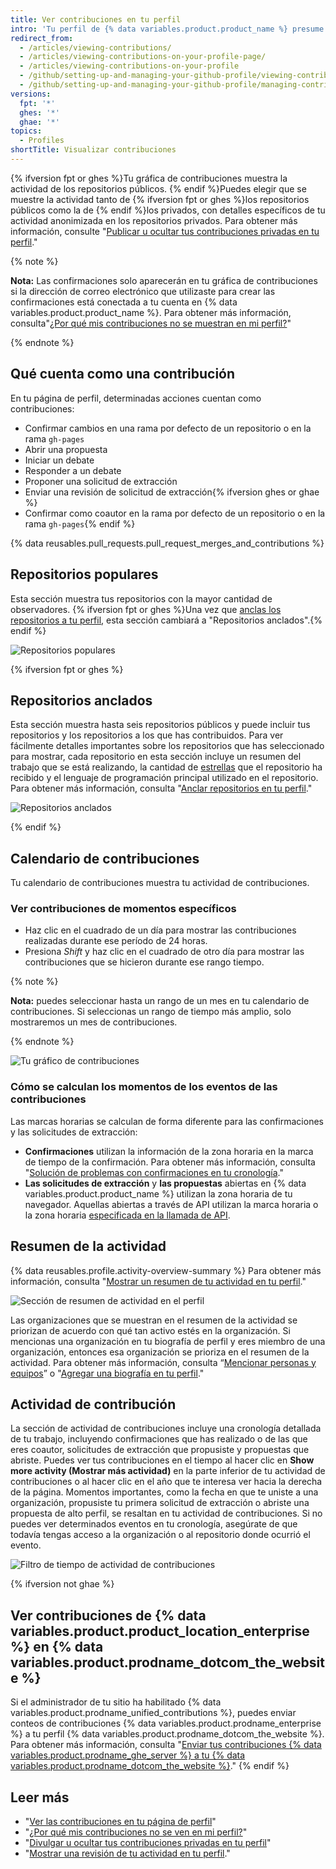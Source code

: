 ```yaml
---
title: Ver contribuciones en tu perfil
intro: 'Tu perfil de {% data variables.product.product_name %} presume {% ifversion fpt or ghes %}tus repositorios anclados, así como{% endif %} una gráfica de tus contribuciones al repositorio en el último año.'
redirect_from:
  - /articles/viewing-contributions/
  - /articles/viewing-contributions-on-your-profile-page/
  - /articles/viewing-contributions-on-your-profile
  - /github/setting-up-and-managing-your-github-profile/viewing-contributions-on-your-profile
  - /github/setting-up-and-managing-your-github-profile/managing-contribution-graphs-on-your-profile/viewing-contributions-on-your-profile
versions:
  fpt: '*'
  ghes: '*'
  ghae: '*'
topics:
  - Profiles
shortTitle: Visualizar contribuciones
---
```


{% ifversion fpt or ghes %}Tu gráfica de contribuciones muestra la actividad de los repositorios públicos. {% endif %}Puedes elegir que se muestre la actividad tanto de {% ifversion fpt or ghes %}los repositorios públicos como la de {% endif %}los privados, con detalles específicos de tu actividad anonimizada en los repositorios privados. Para obtener más información, consulte "[Publicar u ocultar tus contribuciones privadas en tu perfil](/articles/publicizing-or-hiding-your-private-contributions-on-your-profile)."

{% note %}

**Nota:** Las confirmaciones solo aparecerán en tu gráfica de contribuciones si la dirección de correo electrónico que utilizaste para crear las confirmaciones está conectada a tu cuenta en {% data variables.product.product_name %}. Para obtener más información, consulta"[¿Por qué mis contribuciones no se muestran en mi perfil?](/articles/why-are-my-contributions-not-showing-up-on-my-profile#your-local-git-commit-email-isnt-connected-to-your-account)"

{% endnote %}

## Qué cuenta como una contribución

En tu página de perfil, determinadas acciones cuentan como contribuciones:

- Confirmar cambios en una rama por defecto de un repositorio o en la rama `gh-pages`
- Abrir una propuesta
- Iniciar un debate
- Responder a un debate
- Proponer una solicitud de extracción
- Enviar una revisión de solicitud de extracción{% ifversion ghes or ghae %}
- Confirmar como coautor en la rama por defecto de un repositorio o en la rama `gh-pages`{% endif %}

{% data reusables.pull_requests.pull_request_merges_and_contributions %}

## Repositorios populares

Esta sección muestra tus repositorios con la mayor cantidad de observadores. {% ifversion fpt or ghes %}Una vez que [anclas los repositorios a tu perfil](/articles/pinning-repositories-to-your-profile), esta sección cambiará a "Repositorios anclados".{% endif %}

![Repositorios populares](/assets/images/help/profile/profile_popular_repositories.png)

{% ifversion fpt or ghes %}

## Repositorios anclados

Esta sección muestra hasta seis repositorios públicos y puede incluir tus repositorios y los repositorios a los que has contribuidos. Para ver fácilmente detalles importantes sobre los repositorios que has seleccionado para mostrar, cada repositorio en esta sección incluye un resumen del trabajo que se está realizando, la cantidad de [estrellas](/articles/saving-repositories-with-stars/) que el repositorio ha recibido y el lenguaje de programación principal utilizado en el repositorio. Para obtener más información, consulta "[Anclar repositorios en tu perfil](/articles/pinning-repositories-to-your-profile)."

![Repositorios anclados](/assets/images/help/profile/profile_pinned_repositories.png)

{% endif %}

## Calendario de contribuciones

Tu calendario de contribuciones muestra tu actividad de contribuciones.

### Ver contribuciones de momentos específicos

- Haz clic en el cuadrado de un día para mostrar las contribuciones realizadas durante ese período de 24 horas.
- Presiona *Shift* y haz clic en el cuadrado de otro día para mostrar las contribuciones que se hicieron durante ese rango tiempo.

{% note %}

**Nota:** puedes seleccionar hasta un rango de un mes en tu calendario de contribuciones. Si seleccionas un rango de tiempo más amplio, solo mostraremos un mes de contribuciones.

{% endnote %}

![Tu gráfico de contribuciones](/assets/images/help/profile/contributions_graph.png)

### Cómo se calculan los momentos de los eventos de las contribuciones

Las marcas horarias se calculan de forma diferente para las confirmaciones y las solicitudes de extracción:
- **Confirmaciones** utilizan la información de la zona horaria en la marca de tiempo de la confirmación. Para obtener más información, consulta "[Solución de problemas con confirmaciones en tu cronología](/articles/troubleshooting-commits-on-your-timeline)."
- **Las solicitudes de extracción** y **las propuestas** abiertas en {% data variables.product.product_name %} utilizan la zona horaria de tu navegador. Aquellas abiertas a través de API utilizan la marca horaria o la zona horaria [especificada en la llamada de API](https://developer.github.com/changes/2014-03-04-timezone-handling-changes).

## Resumen de la actividad

{% data reusables.profile.activity-overview-summary %} Para obtener más información, consulta "[Mostrar un resumen de tu actividad en tu perfil](/articles/showing-an-overview-of-your-activity-on-your-profile)."

![Sección de resumen de actividad en el perfil](/assets/images/help/profile/activity-overview-section.png)

Las organizaciones que se muestran en el resumen de la actividad se priorizan de acuerdo con qué tan activo estés en la organización. Si mencionas una organización en tu biografía de perfil y eres miembro de una organización, entonces esa organización se prioriza en el resumen de la actividad. Para obtener más información, consulta “[Mencionar personas y equipos](/articles/basic-writing-and-formatting-syntax/#mentioning-people-and-teams)” o "[Agregar una biografía en tu perfil](/articles/adding-a-bio-to-your-profile/)."

## Actividad de contribución

La sección de actividad de contribuciones incluye una cronología detallada de tu trabajo, incluyendo confirmaciones que has realizado o de las que eres coautor, solicitudes de extracción que propusiste y propuestas que abriste. Puedes ver tus contribuciones en el tiempo al hacer clic en **Show more activity (Mostrar más actividad)** en la parte inferior de tu actividad de contribuciones o al hacer clic en el año que te interesa ver hacia la derecha de la página. Momentos importantes, como la fecha en que te uniste a una organización, propusiste tu primera solicitud de extracción o abriste una propuesta de alto perfil, se resaltan en tu actividad de contribuciones. Si no puedes ver determinados eventos en tu cronología, asegúrate de que todavía tengas acceso a la organización o al repositorio donde ocurrió el evento.

![Filtro de tiempo de actividad de contribuciones](/assets/images/help/profile/contributions_activity_time_filter.png)

{% ifversion not ghae %}
## Ver contribuciones de {% data variables.product.product_location_enterprise %} en {% data variables.product.prodname_dotcom_the_website %}

Si el administrador de tu sitio ha habilitado {% data variables.product.prodname_unified_contributions %}, puedes enviar conteos de contribuciones {% data variables.product.prodname_enterprise %} a tu perfil {% data variables.product.prodname_dotcom_the_website %}. Para obtener más información, consulta "[Enviar tus contribuciones {% data variables.product.prodname_ghe_server %} a tu {% data variables.product.prodname_dotcom_the_website %}](/articles/sending-your-github-enterprise-server-contributions-to-your-github-com-profile)."
{% endif %}

## Leer más

- "[Ver las contribuciones en tu página de perfil](/articles/viewing-contributions-on-your-profile-page)"
- "[¿Por qué mis contribuciones no se ven en mi perfil?](/articles/why-are-my-contributions-not-showing-up-on-my-profile)"
- "[Divulgar u ocultar tus contribuciones privadas en tu perfil](/articles/publicizing-or-hiding-your-private-contributions-on-your-profile)"
- "[Mostrar una revisión de tu actividad en tu perfil](/articles/showing-an-overview-of-your-activity-on-your-profile)."
